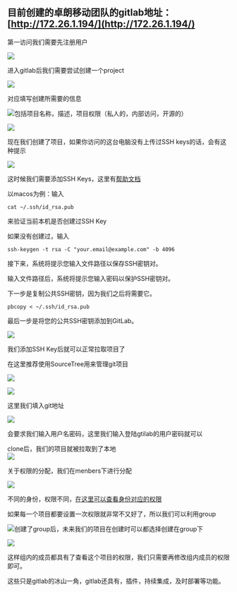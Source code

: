 ## 目前创建的卓朗移动团队的gitlab地址：[http://172.26.1.194/](http://172.26.1.194/)

第一访问我们需要先注册用户

![](/assets/lj3.png)

进入gitlab后我们需要尝试创建一个project

![](/assets/lj5.png)

对应填写创建所需要的信息

![](/assets/lj6.png)包括项目名称，描述，项目权限（私人的，内部访问，开源的）

![](/assets/lj7.png)

现在我们创建了项目，如果你访问的这台电脑没有上传过SSH keys的话，会有这种提示

![](/assets/lj8.png)

这时候我们需要添加SSH Keys，这里有[帮助文档](http://172.26.1.194/help/ssh/README)

以macos为例：输入

```
cat ~/.ssh/id_rsa.pub
```

来验证当前本机是否创建过SSH Key

如果没有创建过，输入

```
ssh-keygen -t rsa -C "your.email@example.com" -b 4096
```

接下来，系统将提示您输入文件路径以保存SSH密钥对。

输入文件路径后，系统将提示您输入密码以保护SSH密钥对。

下一步是复制公共SSH密钥，因为我们之后将需要它。

```
pbcopy < ~/.ssh/id_rsa.pub
```

最后一步是将您的公共SSH密钥添加到GitLab。

![](/assets/lj9.png)

我们添加SSH Key后就可以正常拉取项目了

在这里推荐使用SourceTree用来管理git项目

![](/assets/lj10.png)

![](/assets/lj11.png)

这里我们填入git地址

![](/assets/lj12.png)

会要求我们输入用户名密码，这里我们输入登陆gtilab的用户密码就可以

clone后，我们的项目就被拉取到了本地  
![](/assets/lj13.png)

关于权限的分配，我们在menbers下进行分配

![](/assets/lj14.png)

不同的身份，权限不同，[在这里可以查看身份对应的权限](http://172.26.1.194/help/user/permissions)

如果每一个项目都要设置一次权限就非常不又好了，所以我们可以利用group

![](/assets/lj15.png)创建了group后，未来我们的项目在创建时可以都选择创建在group下

![](/assets/lj16.png)

这样组内的成员都具有了查看这个项目的权限，我们只需要再修改组内成员的权限即可。

这些只是gitlab的冰山一角，gitlab还具有，插件，持续集成，及时部署等功能。



